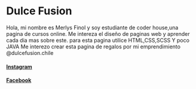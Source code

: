 # Dulce Fusion
Hola, mi nombre es Merlys Finol y soy estudiante de coder house,una pagina de cursos online.
Me intereza el diseño de paginas web y aprender cada dia mas sobre este.
para esta pagina utilice HTML,CSS,SCSS Y poco JAVA
Me interezo crear esta pagina de regalos por mi emprendimiento @dulcefusion.chile
#### [Instagram](https://www.instagram.com/dulcefusion.chile/?hl=es-la)
#### [Facebook](https://www.facebook.com/Dulcefusionchile-100586755013589)


